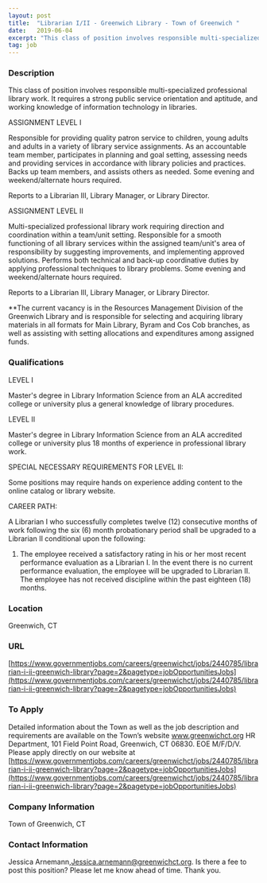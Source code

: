```yaml
---
layout: post
title:  "Librarian I/II - Greenwich Library - Town of Greenwich "
date:   2019-06-04
excerpt: "This class of position involves responsible multi-specialized professional library work. It requires a strong public service orientation and aptitude, and working knowledge of information technology in libraries. ASSIGNMENT LEVEL I Responsible for providing quality patron service to children, young adults and adults in a variety of library service assignments. As..."
tag: job
---
```


### Description   

This class of position involves responsible multi-specialized professional library work. It requires a strong public service orientation and aptitude, and working knowledge of information technology in libraries. 

ASSIGNMENT LEVEL I
 
Responsible for providing quality patron service to children, young adults and adults in a variety of library service assignments.  As an accountable team member, participates in planning and goal setting, assessing needs and providing services in accordance with library policies and practices.  Backs up team members, and assists others as needed.  Some evening and weekend/alternate hours required.
 
Reports to a Librarian III, Library Manager, or Library Director.

ASSIGNMENT LEVEL II
 
Multi-specialized professional library work requiring direction and coordination within a team/unit setting.  Responsible for a smooth functioning of all library services within the assigned team/unit's area of responsibility by suggesting improvements, and implementing approved solutions.  Performs both technical and back-up coordinative duties by applying professional techniques to library problems. Some evening and weekend/alternate hours required.
 
Reports to a Librarian III, Library Manager, or Library Director.

**The current vacancy is in the Resources Management Division of the Greenwich Library and is responsible for selecting and acquiring library materials in all formats for Main Library, Byram and Cos Cob branches, as well as assisting with setting allocations and expenditures among assigned funds. 





### Qualifications   

LEVEL I
 
Master's degree in Library Information Science from an ALA accredited college or university plus a general knowledge of library procedures.
 
LEVEL II
 
Master's degree in Library Information Science from an ALA accredited college or university plus 18 months of experience in professional library work.
 
SPECIAL NECESSARY REQUIREMENTS FOR LEVEL II:
 
Some positions may require hands on experience adding content to the online catalog or library website.
 





CAREER PATH:
 
A Librarian I who successfully completes twelve (12) consecutive months of work following the six (6) month probationary period shall be upgraded to a Librarian II conditional upon the following:
1.	 The employee received a satisfactory rating in his or her most recent performance evaluation as a Librarian I.  In the event there is no current performance evaluation, the employee will be upgraded to Librarian II. 
The employee has not received discipline within the past eighteen (18) months.





### Location   

Greenwich, CT


### URL   

[https://www.governmentjobs.com/careers/greenwichct/jobs/2440785/librarian-i-ii-greenwich-library?page=2&pagetype=jobOpportunitiesJobs](https://www.governmentjobs.com/careers/greenwichct/jobs/2440785/librarian-i-ii-greenwich-library?page=2&pagetype=jobOpportunitiesJobs)

### To Apply   

Detailed information about the Town as well as the job description and requirements are available on the Town’s website www.greenwichct.org HR Department, 101 Field Point Road, Greenwich, CT  06830. EOE M/F/D/V. Please apply directly on our website at [https://www.governmentjobs.com/careers/greenwichct/jobs/2440785/librarian-i-ii-greenwich-library?page=2&pagetype=jobOpportunitiesJobs](https://www.governmentjobs.com/careers/greenwichct/jobs/2440785/librarian-i-ii-greenwich-library?page=2&pagetype=jobOpportunitiesJobs)



### Company Information   

Town of Greenwich, CT


### Contact Information   

Jessica Arnemann,Jessica.arnemann@greenwichct.org. Is there a fee to post this position? Please let me know ahead of time. Thank you. 


